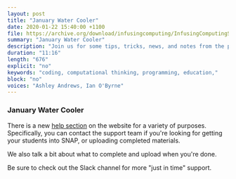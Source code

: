 ```yaml
---
layout: post
title: "January Water Cooler"
date: 2020-01-22 15:40:00 +1100
file: https://archive.org/download/infusingcomputing/InfusingComputingS1E13.mp3
summary: "January Water Cooler"
description: "Join us for some tips, tricks, news, and notes from the project."
duration: "11:16" 
length: "676"
explicit: "no" 
keywords: "coding, computational thinking, programming, education,"
block: "no" 
voices: "Ashley Andrews, Ian O'Byrne"
---
```


### January Water Cooler

There is a new [help section](https://www.infusingcomputing.com/help-section.html) on the website for a variety of purposes. Specifically, you can contact the support team if you're looking for getting your students into SNAP, or uploading completed materials. 

We also talk a bit about what to complete and upload when you're done. 

Be sure to check out the Slack channel for more "just in time" support.
